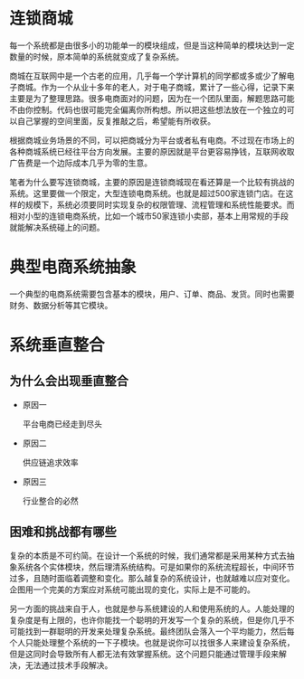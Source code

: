 # 连锁商城

每一个系统都是由很多小的功能单一的模块组成，但是当这种简单的模块达到一定数量的时候，原本简单的系统就变成了复杂系统。

商城在互联网中是一个古老的应用，几乎每一个学计算机的同学都或多或少了解电子商城。作为一个从业十多年的老人，对于电子商城，累计了一些心得，记录下来主要是为了整理思路。很多电商面对的问题，因为在一个团队里面，解题思路可能不由你控制。代码也很可能完全偏离你所构想。所以把这些想法放在一个独立的可以自己掌握的空间里面，反复推敲之后，希望能有所收获。

根据商城业务场景的不同，可以把商城分为平台或者私有电商。不过现在市场上的各种商城系统已经往平台方向发展。主要的原因就是平台更容易挣钱，互联网收取广告费是一个边际成本几乎为零的生意。

笔者为什么要写连锁商城，主要的原因是连锁商城现在看还算是一个比较有挑战的系统。这里要做一个限定，大型连锁电商系统。也就是超过500家连锁门店。在这样的规模下，系统必须要同时实现复杂的权限管理、流程管理和系统性能要求。而相对小型的连锁电商系统，比如一个城市50家连锁小卖部，基本上用常规的手段就能解决系统碰上的问题。

# 典型电商系统抽象

一个典型的电商系统需要包含基本的模块，用户、订单、商品、发货。同时也需要财务、数据分析等其它模块。

# 系统垂直整合

## 为什么会出现垂直整合
* 原因一

  平台电商已经走到尽头

* 原因二
  
  供应链追求效率
  
* 原因三
  
  行业整合的必然
  
  
## 困难和挑战都有哪些

复杂的本质是不可约简。在设计一个系统的时候，我们通常都是采用某种方式去抽象系统各个实体模块，然后理清系统结构。可是如果你的系统流程超长，中间环节过多，且随时面临着调整和变化。那么越复杂的系统设计，也就越难以应对变化。企图用一个完美的方案应对系统可能出现的变化，实际上是不可能的。

另一方面的挑战来自于人，也就是参与系统建设的人和使用系统的人。人能处理的复杂度是有上限的，也许你能找一个聪明的开发写一个复杂的系统，但是你几乎不可能找到一群聪明的开发来处理复杂系统。最终团队会落入一个平均能力，然后每个人只能处理整个系统的一下子模块。也就是说你可以找很多人来建设复杂系统，但是这同时会导致所有人都无法有效掌握系统。这个问题只能通过管理手段来解决，无法通过技术手段解决。
